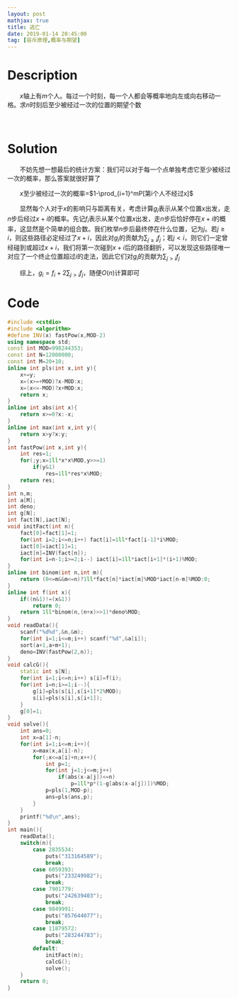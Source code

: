 ```yaml
---
layout: post
mathjax: true
title: 逃亡
date: 2019-01-14 20:45:00
tag: [容斥原理,概率与期望]
---
```

# Description

　　$x$轴上有$m$个人。每过一个时刻，每一个人都会等概率地向左或向右移动一格。求$n$时刻后至少被经过一次的位置的期望个数

　　
<!-- more -->
# Solution

　　不妨先想一想最后的统计方案：我们可以对于每一个点单独考虑它至少被经过一次的概率，那么答案就很好算了

　　$x$至少被经过一次的概率=$1-\prod_{i=1}^mP[第i个人不经过x]$

　　显然每个人对于$x$的影响只与距离有关，考虑计算$g_i$表示从某个位置$x$出发，走$n$步后经过$x+i$的概率。先记$f_i$表示从某个位置$x$出发，走$n$步后恰好停在$x+i$的概率，这显然是个简单的组合数。我们枚举$n$步后最终停在什么位置，记为$j$。若$j \ge i$，则这些路径必定经过了$x+i$，因此对$g_i$的贡献为$\sum_{j \ge i}f_j$；若$j < i$，则它们一定曾经碰到或超过$x+i$，我们将第一次碰到$x+i$后的路径翻折，可以发现这些路径唯一对应了一个终止位置超过$i$的走法，因此它们对$g_i$的贡献为$\sum_{j>i} f_j$

　　综上，$g_i=f_i+2\sum_{j>i}f_j$，随便$O(n)​$计算即可



# Code

```c++
#include <cstdio>
#include <algorithm>
#define INV(x) fastPow(x,MOD-2)
using namespace std;
const int MOD=998244353;
const int N=12000000;
const int M=20+10;
inline int pls(int x,int y){
	x+=y;
	x=(x>=+MOD)?x-MOD:x;
	x=(x<=-MOD)?x+MOD:x;
	return x;
}
inline int abs(int x){
	return x>=0?x:-x;
}
inline int max(int x,int y){
	return x>y?x:y;
}
int fastPow(int x,int y){
	int res=1;
	for(;y;x=1ll*x*x%MOD,y>>=1)
		if(y&1)
			res=1ll*res*x%MOD;
	return res;
}
int n,m;
int a[M];
int deno;
int g[N];
int fact[N],iact[N];
void initFact(int n){
	fact[0]=fact[1]=1;
	for(int i=2;i<=n;i++) fact[i]=1ll*fact[i-1]*i%MOD;
	iact[0]=iact[1]=1;
	iact[n]=INV(fact[n]);
	for(int i=n-1;i>=2;i--) iact[i]=1ll*iact[i+1]*(i+1)%MOD;
}
inline int binom(int n,int m){
	return (0<=m&&m<=n)?1ll*fact[n]*iact[m]%MOD*iact[n-m]%MOD:0;
}
inline int f(int x){
	if((n&1)!=(x&1))
		return 0;
	return 1ll*binom(n,(n+x)>>1)*deno%MOD;
}
void readData(){
	scanf("%d%d",&n,&m);
	for(int i=1;i<=m;i++) scanf("%d",&a[i]);
	sort(a+1,a+m+1);
	deno=INV(fastPow(2,n));
}
void calcG(){
	static int s[N];
	for(int i=1;i<=n;i++) s[i]=f(i);
	for(int i=n;i>=1;i--){
		g[i]=pls(s[i],s[i+1]*2%MOD);
		s[i]=pls(s[i],s[i+1]);
	}
	g[0]=1;
}
void solve(){
	int ans=0;
	int x=a[1]-n;
	for(int i=1;i<=m;i++){
		x=max(x,a[i]-n);
		for(;x<=a[i]+n;x++){
			int p=1;
			for(int j=1;j<=m;j++) 
				if(abs(x-a[j])<=n)
					p=1ll*p*(1-g[abs(x-a[j])])%MOD;
			p=pls(1,MOD-p);
			ans=pls(ans,p);
		}
	}
	printf("%d\n",ans);
}
int main(){
	readData();
	switch(n){
		case 2835534:
			puts("313164589");
			break;
		case 6059393:
			puts("233249982");
			break;
		case 7901779:
			puts("242639403");
			break;
		case 9849991:
			puts("857644077");
			break;
		case 11879572:
			puts("283244783");
			break;
		default:
			initFact(n);
			calcG();
			solve();
	}
	return 0;
}
```

